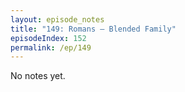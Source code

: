```yaml
---
layout: episode_notes
title: "149: Romans — Blended Family"
episodeIndex: 152
permalink: /ep/149
---
```

No notes yet.
